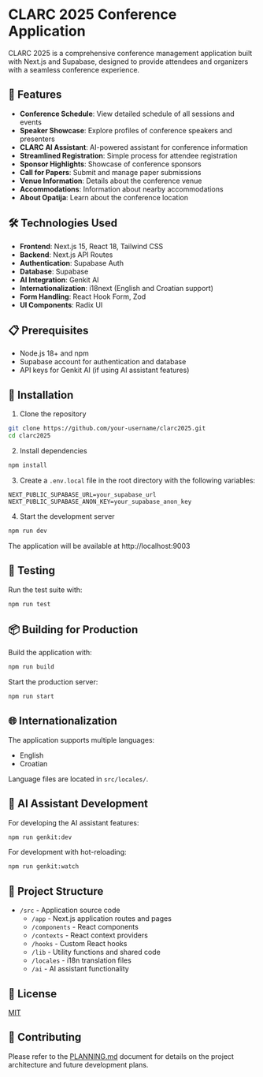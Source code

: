 # CLARC 2025 Conference Application

CLARC 2025 is a comprehensive conference management application built with Next.js and Supabase, designed to provide attendees and organizers with a seamless conference experience.

## 🚀 Features

- **Conference Schedule**: View detailed schedule of all sessions and events
- **Speaker Showcase**: Explore profiles of conference speakers and presenters
- **CLARC AI Assistant**: AI-powered assistant for conference information
- **Streamlined Registration**: Simple process for attendee registration
- **Sponsor Highlights**: Showcase of conference sponsors
- **Call for Papers**: Submit and manage paper submissions
- **Venue Information**: Details about the conference venue
- **Accommodations**: Information about nearby accommodations
- **About Opatija**: Learn about the conference location

## 🛠️ Technologies Used

- **Frontend**: Next.js 15, React 18, Tailwind CSS
- **Backend**: Next.js API Routes
- **Authentication**: Supabase Auth
- **Database**: Supabase
- **AI Integration**: Genkit AI
- **Internationalization**: i18next (English and Croatian support)
- **Form Handling**: React Hook Form, Zod
- **UI Components**: Radix UI

## 📋 Prerequisites

- Node.js 18+ and npm
- Supabase account for authentication and database
- API keys for Genkit AI (if using AI assistant features)

## 🔧 Installation

1. Clone the repository
```bash
git clone https://github.com/your-username/clarc2025.git
cd clarc2025
```

2. Install dependencies
```bash
npm install
```

3. Create a `.env.local` file in the root directory with the following variables:
```
NEXT_PUBLIC_SUPABASE_URL=your_supabase_url
NEXT_PUBLIC_SUPABASE_ANON_KEY=your_supabase_anon_key
```

4. Start the development server
```bash
npm run dev
```

The application will be available at http://localhost:9003

## 🧪 Testing

Run the test suite with:
```bash
npm run test
```

## 📦 Building for Production

Build the application with:
```bash
npm run build
```

Start the production server:
```bash
npm run start
```

## 🌐 Internationalization

The application supports multiple languages:
- English
- Croatian

Language files are located in `src/locales/`.

## 🧠 AI Assistant Development

For developing the AI assistant features:

```bash
npm run genkit:dev
```

For development with hot-reloading:

```bash
npm run genkit:watch
```

## 🔄 Project Structure

- `/src` - Application source code
  - `/app` - Next.js application routes and pages
  - `/components` - React components
  - `/contexts` - React context providers
  - `/hooks` - Custom React hooks
  - `/lib` - Utility functions and shared code
  - `/locales` - i18n translation files
  - `/ai` - AI assistant functionality

## 📝 License

[MIT](LICENSE)

## 👥 Contributing

Please refer to the [PLANNING.md](PLANNING.md) document for details on the project architecture and future development plans.

